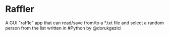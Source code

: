 # Raffler
A GUI "raffle" app that can read/save from/to a *.txt file and select a random person from the list written in #Python by @dorukgezici

